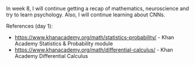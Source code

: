 In week 8, I will continue getting a recap of mathematics, neuroscience and try to learn psychology. Also, I will continue learning about CNNs.

References (day 1):

- https://www.khanacademy.org/math/statistics-probability/ - Khan Academy Statistics & Probability module
- https://www.khanacademy.org/math/differential-calculus/ - Khan Academy Differential Calculus